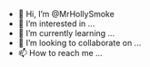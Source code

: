 - 👋 Hi, I’m @MrHollySmoke
- 👀 I’m interested in ...
- 🌱 I’m currently learning ...
- 💞️ I’m looking to collaborate on ...
- 📫 How to reach me ...

<!---
MrHollySmoke/MrHollySmoke is a ✨ special ✨ repository because its `README.md` (this file) appears on your GitHub profile.
You can click the Preview link to take a look at your changes.
--->
